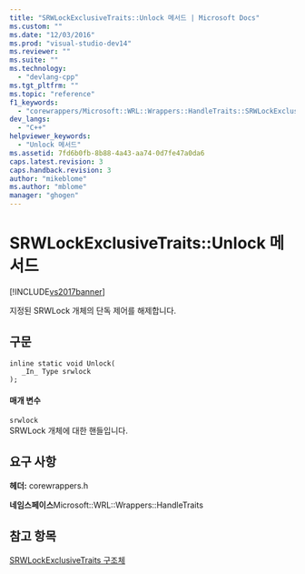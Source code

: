 ```yaml
---
title: "SRWLockExclusiveTraits::Unlock 메서드 | Microsoft Docs"
ms.custom: ""
ms.date: "12/03/2016"
ms.prod: "visual-studio-dev14"
ms.reviewer: ""
ms.suite: ""
ms.technology: 
  - "devlang-cpp"
ms.tgt_pltfrm: ""
ms.topic: "reference"
f1_keywords: 
  - "corewrappers/Microsoft::WRL::Wrappers::HandleTraits::SRWLockExclusiveTraits::Unlock"
dev_langs: 
  - "C++"
helpviewer_keywords: 
  - "Unlock 메서드"
ms.assetid: 7fd6b0fb-8b88-4a43-aa74-0d7fe47a0da6
caps.latest.revision: 3
caps.handback.revision: 3
author: "mikeblome"
ms.author: "mblome"
manager: "ghogen"
---
```

# SRWLockExclusiveTraits::Unlock 메서드
[!INCLUDE[vs2017banner](../assembler/inline/includes/vs2017banner.md)]

지정된 SRWLock 개체의 단독 제어를 해제합니다.  
  
## 구문  
  
```  
inline static void Unlock(  
   _In_ Type srwlock  
);  
```  
  
#### 매개 변수  
 `srwlock`  
 SRWLock 개체에 대한 핸들입니다.  
  
## 요구 사항  
 **헤더:** corewrappers.h  
  
 **네임스페이스**Microsoft::WRL::Wrappers::HandleTraits  
  
## 참고 항목  
 [SRWLockExclusiveTraits 구조체](../windows/srwlockexclusivetraits-structure.md)